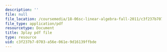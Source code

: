 ```yaml
---
description: ''
file: null
file_location: /coursemedia/18-06sc-linear-algebra-fall-2011/c3f237b70703a56e061e9d16139ffbde_HEQuN0QELSQ.pdf
file_type: application/pdf
resourcetype: Document
title: 3play pdf file
type: resource
uid: c3f237b7-0703-a56e-061e-9d16139ffbde
---
```

